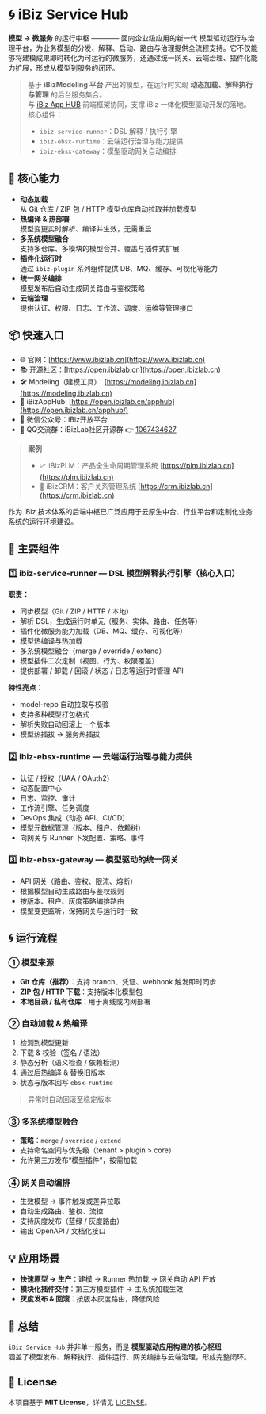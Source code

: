 # 🌀 iBiz Service Hub

**模型 → 微服务** 的运行中枢 ———— 面向企业级应用的新一代 模型驱动运行与治理平台，为业务模型的分发、解释、启动、路由与治理提供全流程支持。它不仅能够将建模成果即时转化为可运行的微服务，还通过统一网关、云端治理、插件化能力扩展，形成从模型到服务的闭环。



> 基于 **iBizModeling 平台** 产出的模型，在运行时实现 **动态加载、解释执行与管理** 的后台服务集合。  
> 与 [iBiz App HUB](https://open.ibizlab.cn/apphub/) 前端框架协同，支撑 iBiz 一体化模型驱动开发的落地。  
> 核心组件：
> - `ibiz-service-runner`：DSL 解释 / 执行引擎
> - `ibiz-ebsx-runtime`：云端运行治理与能力提供
> - `ibiz-ebsx-gateway`：模型驱动网关自动编排



## 🚀 核心能力

- **动态加载**  
  从 Git 仓库 / ZIP 包 / HTTP 模型仓库自动拉取并加载模型
- **热编译 & 热部署**  
  模型变更实时解析、编译并生效，无需重启
- **多系统模型融合**  
  支持多仓库、多模块的模型合并、覆盖与插件式扩展
- **插件化运行时**  
  通过 `ibiz-plugin` 系列组件提供 DB、MQ、缓存、可视化等能力
- **统一网关编排**  
  模型发布后自动生成网关路由与鉴权策略
- **云端治理**  
  提供认证、权限、日志、工作流、调度、运维等管理接口




## 📦 快速入口

* 🌐 官网：[https://www.ibizlab.cn](https://www.ibizlab.cn)
* 📚 开源社区：[https://open.ibizlab.cn](https://open.ibizlab.cn)
* 🛠 Modeling（建模工具）：[https://modeling.ibizlab.cn](https://modeling.ibizlab.cn)
* 🔄 iBizAppHub: [https://open.ibizlab.cn/apphub](https://open.ibizlab.cn/apphub/)
* 📱 微信公众号：iBiz开放平台
* 💬 QQ交流群：iBizLab社区开源群 👉 [1067434627](https://qm.qq.com/q/BXMu4H37Hy)


> **案例**
> * 📈 iBizPLM：产品全生命周期管理系统 [https://plm.ibizlab.cn](https://plm.ibizlab.cn)
> * 👥 iBizCRM：客户关系管理系统 [https://crm.ibizlab.cn](https://crm.ibizlab.cn)


作为 iBiz 技术体系的后端中枢已广泛应用于云原生中台、行业平台和定制化业务系统的运行环境建设。


## 🧩 主要组件

### 1️⃣ ibiz-service-runner — **DSL 模型解释执行引擎（核心入口）**

**职责：**
- 同步模型（Git / ZIP / HTTP / 本地）
- 解析 DSL，生成运行时单元（服务、实体、路由、任务等）
- 插件化微服务能力加载（DB、MQ、缓存、可视化等）
- 模型热编译与热加载
- 多系统模型融合（merge / override / extend）
- 模型插件二次定制（视图、行为、权限覆盖）
- 提供部署 / 卸载 / 回滚 / 状态 / 日志等运行时管理 API

**特性亮点：**
- model-repo 自动拉取与校验
- 支持多种模型打包格式
- 解析失败自动回滚上一个版本
- 模型热插拔 → 服务热插拔



### 2️⃣ ibiz-ebsx-runtime — **云端运行治理与能力提供**

- 认证 / 授权（UAA / OAuth2）
- 动态配置中心
- 日志、监控、审计
- 工作流引擎、任务调度
- DevOps 集成（动态 API、CI/CD）
- 模型元数据管理（版本、租户、依赖树）
- 向网关与 Runner 下发配置、策略、事件



### 3️⃣ ibiz-ebsx-gateway — **模型驱动的统一网关**

- API 网关（路由、鉴权、限流、熔断）
- 根据模型自动生成路由与鉴权规则
- 按版本、租户、灰度策略编排路由
- 模型变更监听，保持网关与运行时一致



## 🌀 运行流程

### ① 模型来源
- **Git 仓库（推荐）**：支持 branch、凭证、webhook 触发即时同步
- **ZIP 包 / HTTP 下载**：支持版本化模型包
- **本地目录 / 私有仓库**：用于离线或内网部署

### ② 自动加载 & 热编译
1. 检测到模型更新
2. 下载 & 校验（签名 / 语法）
3. 静态分析（语义检查 / 依赖检测）
4. 通过后热编译 & 替换旧版本
5. 状态与版本回写 `ebsx-runtime`
> 异常时自动回滚至稳定版本

### ③ 多系统模型融合
- **策略**：`merge` / `override` / `extend`
- 支持命名空间与优先级（tenant > plugin > core）
- 允许第三方发布“模型插件”，按需加载

### ④ 网关自动编排
- 生效模型 → 事件触发或差异拉取
- 自动生成路由、鉴权、流控
- 支持灰度发布（蓝绿 / 灰度路由）
- 输出 OpenAPI / 文档化接口



## 💡 应用场景

- **快速原型 → 生产**：建模 → Runner 热加载 → 网关自动 API 开放
- **模块化插件交付**：第三方模型插件 → 主系统加载生效
- **灰度发布 & 回滚**：按版本灰度路由，降低风险



## 📌 总结
`iBiz Service Hub` 并非单一服务，而是 **模型驱动应用构建的核心枢纽**  
涵盖了模型发布、解释执行、插件运行、网关编排与云端治理，形成完整闭环。




## 📜 License
本项目基于 **MIT License**，详情见 [LICENSE](./LICENSE)。
